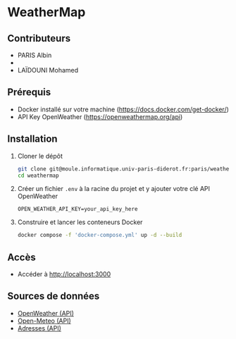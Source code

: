 # WeatherMap

## Contributeurs

- PARIS Albin
- 
- LAÏDOUNI Mohamed

## Prérequis

- Docker installé sur votre machine (<https://docs.docker.com/get-docker/>)
- API Key OpenWeather (<https://openweathermap.org/api>)

## Installation

1. Cloner le dépôt

   ```bash
   git clone git@moule.informatique.univ-paris-diderot.fr:paris/weathermap.git
   cd weathermap
   ```

2. Créer un fichier `.env` à la racine du projet et y ajouter votre clé API OpenWeather

   ```env
   OPEN_WEATHER_API_KEY=your_api_key_here
   ```

3. Construire et lancer les conteneurs Docker

   ```bash
   docker compose -f 'docker-compose.yml' up -d --build
   ```

## Accès

- Accéder à <http://localhost:3000>

## Sources de données

- [OpenWeather (API)](https://openweathermap.org/api)
- [Open-Meteo (API)](https://open-meteo.com/)
- [Adresses (API)](https://geoservices.ign.fr/documentation/services/services-geoplateforme/geocodage)
